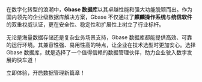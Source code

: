 在数字化转型的浪潮中，**Gbase 数据库**以其卓越性能和强大功能脱颖而出。作为国内领先的企业级数据库解决方案，Gbase 不仅通过了**麒麟操作系统**与**统信软件**的双重权威认证，更在安全性、稳定性和扩展性上树立了行业标杆。

无论是海量数据存储还是复杂业务场景支持，Gbase 数据库都能提供高效、可靠的运行环境。其兼容性强、易用性高的特点，让企业在技术选型时更加安心。选择 Gbase 数据库，就是选择了一个值得信赖的数据管理伙伴，助力企业驶入数字发展的快车道！

立即体验，开启数据管理新篇章！